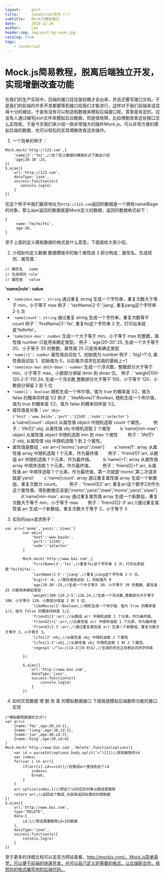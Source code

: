 ```yaml
---
layout:     post
title:      JavaScript系列（一）
subtitle:   MockJS模拟接口
date:       2018-12-20
author:     Lee
header-img: img/post-bg-cook.jpg
catalog: true
tags:
    - JavaScript
---
```


# Mock.js简易教程，脱离后端独立开发，实现增删改查功能
在我们的生产实际中，后端的接口往往是较晚才会出来，并且还要写接口文档，于是我们的前端的许多开发都要等到接口给我们才能进行，这样对于我们前端来说显得十分的被动，于是有没有可以制造假数据来模拟后端接口呢，答案是肯定的。应该有人通过编写json文件来模拟后台数据，但是很局限，比如增删改查这些接口怎么实现呢，于是今天我们来介绍一款非常强大的插件Mock.js，可以非常方便的模拟后端的数据，也可以轻松的实现增删改查这些操作。

1. 一个简单的例子：
```
Mock.mock('http://123.com',{
    'name|3':'fei',//这个定义数据的模板形式下面会介绍
    'age|20-30':25,
})
$.ajax({
    url:'http://123.com',
    dataType:'json',
    success:function(e){
       console.log(e)
    }
})
```
在这个例子中我们截获地址为`http://123.com`返回的数据是一个拥有name和age的对象，那么ajax返回的数据就是Mock定义的数据，返回的数据格式如下：
```
{
     name:'feifeifei',
     age:26,
}
```
至于上面的定义模板数据的格式是什么意思，下面就给大家介绍。

2. 介绍如何定义数据
数据模板中的每个属性由 3 部分构成：属性名、生成规则、属性值：
```
// 属性名   name
// 生成规则 rule
// 属性值   value
```
**'name|rule': value**
 * `'name|min-max': string`   通过重复 string 生成一个字符串，重复次数大于等于 min，小于等于 max
例子：'lastName|2-5':'jiang', 重复jiang这个字符串 2-5 次
 * `'name|count': string`   通过重复 string 生成一个字符串，重复次数等于 count
例子：'firstName|3':'fei', 重复fei这个字符串 3 次，打印出来就是'feifeifei'。
 * `'name|min-max': number`   生成一个大于等于 min、小于等于 max 的整数，属性值 number 只是用来确定类型。
例子：'age|20-30':25, 生成一个大于等于 20、小于等于 30 的整数，属性值 25 只是用来确定类型
 * `'name|+1': number`   属性值自动加 1，初始值为 number
例子：'big|+1':0, 属性值自动加 1，初始值为 0，以后每次请求在前面的基础上+1
 * `'name|min-max.dmin-dmax': number`   生成一个浮点数，整数部分大于等于 min、小于等于 max，小数部分保留 dmin 到 dmax 位。
例子：'weight|100-120.2-5':110.24, 生成一个浮点数,整数部分大于等于 100、小于等于 120，小数部分保留 2 到 5 位
 * `'name|1': boolean`   随机生成一个布尔值，值为 true 的概率是 1/2，值为 false 的概率同样是 1/2
例子：'likeMovie|1':Boolean, 随机生成一个布尔值，值为 true 的概率是 1/2，值为 false 的概率同样是 1/2。
 * 属性值是对象：`var obj={'host':'www.baidu','port':'12345','node':'selector'}`
　　a.'name|count': object  从属性值 object 中随机选取 count 个属性。
　　例子：'life1|2':obj, 从属性值 obj 中随机选取 2 个属性
　　b.'name|min-max': object  从属性值 object 中随机选取 min 到 max 个属性
　　例子：'life1|1-2':obj, 从属性值 obj 中随机选取 1 到 2 个属性。
 * 属性值是数组：var arr=['momo','yanzi','ziwei']
　　a.'name|1': array   从属性值 array 中随机选取 1 个元素，作为最终值
　　例子：'friend1|1':arr, 从数组 arr 中随机选取 1 个元素，作为最终值。
　　b.'name|+1': array   从属性值 array 中顺序选取 1 个元素，作为最终值。
　　例子：'friend2|+1':arr, 从属性值 arr 中顺序选取 1 个元素，作为最终值，第一次就是'momo',第二次请求就是'yanzi'
　　c.'name|count': array   通过重复属性值 array 生成一个新数组，重复次数为 count。
　　例子：'friend3|2':arr, 重复arr这个数字2次作为这个属性值，得到数据应该是['momo','yanzi','ziwei','momo','yanzi','ziwei']
　　d.'name|min-max': array   通过重复属性值 array 生成一个新数组，重复次数大于等于 min，小于等于 max
　　例子：'friend3|2-3':arr,//通过重复属性值 arr 生成一个新数组，重复次数大于等于 2，小于等于 3
3. 实际的ajax请求例子：
```
var arr=['momo','yanzi','ziwei']
        var obj={
            'host':'www.baidu',
            'port':'12345',
            'node':'selector'
        }

        Mock.mock('http://www.bai.com',{
            'firstName|3':'fei',//重复fei这个字符串 3 次，打印出来就是'feifeifei'。
            'lastName|2-5':'jiang',//重复jiang这个字符串 2-5 次。
            'big|+1':0, //属性值自动加 1，初始值为 0
            'age|20-30':25,//生成一个大于等于 20、小于等于 30 的整数，属性值 25 只是用来确定类型
            'weight|100-120.2-5':110.24,//生成一个浮点数,整数部分大于等于 100、小于等于 120，小数部分保留 2 到 5 位。
            'likeMovie|1':Boolean,//随机生成一个布尔值，值为 true 的概率是 1/2，值为 false 的概率同样是 1/2。
            'friend1|1':arr,//从数组 arr 中随机选取 1 个元素，作为最终值。
            'friend2|+1':arr,//从属性值 arr 中顺序选取 1 个元素，作为最终值
            'friend3|2-3':arr,//通过重复属性值 arr 生成一个新数组，重复次数大于等于 2，小于等于 3。
            'life1|2':obj,//从属性值 obj 中随机选取 2 个属性
            'life1|1-2':obj,//从属性值 obj 中随机选取 1 到 2 个属性。
            'regexp1':/^[a-z][A-Z][0-9]$/,//生成的符合正则表达式的字符串
            
        })

        $.ajax({
            url:'http://www.bai.com',
            dataType:'json',
            success:function(e){
                console.log(e)
            }
        })
```
4. 如何实现数据 增 删 改 查 的模拟数据接口
下面我就模拟后端删除功能的接口实现
```
/*模拟删除数据的方式*/
var arr=[
    {name:'fei',age:20,id:1},
    {name:'liang',age:30,id:2},
    {name:'jun',age:40,id:3},
    {name:'ming',age:50,id:4}
]
Mock.mock('http://www.bai.com','delete',function(options){
    var id = parseInt(options.body.split("=")[1])//获取删除的id
    var index;
    for(var i in arr){
        if(arr[i].id===id){//在数组arr里找到这个id
            index=i
            break;
        }
    }
    arr.splice(index,1)//把这个id对应的对象从数组里删除
    return arr;//返回这个数组,也就是返回处理后的假数据
})
$.ajax({
    url:'http://www.bai.com',
    type:"DELETE",
    data:{
        id:1//假设需要删除id=1的数据
    },
    dataType:'json',
    success:function(e){
        console.log(e)
    }
})
```
至于更多的详细文档可以去官方网站查看，http://mockjs.com/，Mock.js简单易学，可以便于前端的快速开发，也可以自己定义好需要的格式，让后端配合你，按照你的格式编写他的后端代码。